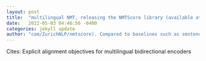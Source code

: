 ```yaml
---
layout: post
title:  "multilingual NMT, releasing the NMTScore library (available at https://github  ."
date:   2022-05-03 04:46:56 -0400
categories: jekyll update
author: "com/ZurichNLP/nmtscore). Compared to baselines such as sentence embeddings"
---
```

Cites: Explicit alignment objectives for multilingual bidirectional encoders